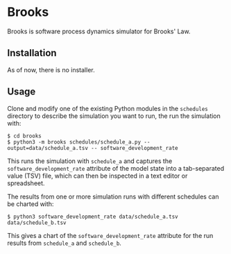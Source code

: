 # Brooks

Brooks is software process dynamics simulator for Brooks' Law.

## Installation

As of now, there is no installer.

## Usage

Clone and modify one of the existing Python modules in the `schedules` directory to describe the simulation you want
to run, the run the simulation with:

    $ cd brooks
    $ python3 -m brooks schedules/schedule_a.py --output=data/schedule_a.tsv -- software_development_rate
    
This runs the simulation with `schedule_a` and captures the `software_development_rate` attribute of the model
state into a tab-separated value (TSV) file, which can then be inspected in a text editor or spreadsheet.

The results from one or more simulation runs with different schedules can be charted with:

    $ python3 software_development_rate data/schedule_a.tsv data/schedule_b.tsv
    
This gives a chart of the `software_development_rate` attribute for the run results from `schedule_a` and
`schedule_b`.
    
